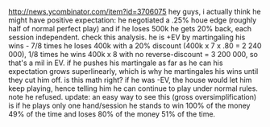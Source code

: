 
http://news.ycombinator.com/item?id=3706075
hey guys, i actually think he might have positive expectation:
he negotiated a .25% houe edge (roughly half of normal perfect play) and if he loses 500k he gets 20% back, each session independent.
check this analysis. he is +EV by martingaling his wins - 7/8 times he loses 400k with a 20% discount (400k x 7 x .80 = 2 240 000), 1/8 times he wins 400k x 8 with no reverse-discount = 3 200 000, so that's a mil in EV. if he pushes his martingale as far as he can his expectation grows superlinearly, which is why he martingales his wins until they cut him off.
is this math right? if he was -EV, the house would let him keep playing, hence telling him he can continue to play under normal rules. note he refused.
update: an easy way to see this (gross oversimplification) is if he plays only one hand/session he stands to win 100% of the money 49% of the time and loses 80% of the money 51% of the time.
